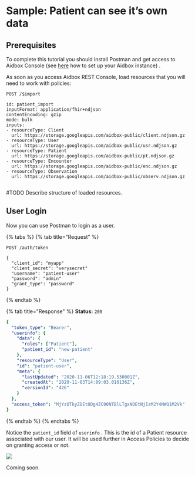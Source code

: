 # Sample: Patient can see it’s own data

## Prerequisites

To complete this tutorial you should install Postman and get access to Aidbox Console \(see [here](../installation/) how to set up your Aidbox instance\) .

As soon as you access Aidbox REST Console, load resources that you will need to work with policies:

```text
POST /$import

id: patient_import
inputFormat: application/fhir+ndjson
contentEncoding: gzip
mode: bulk
inputs:
- resourceType: Client
  url: https://storage.googleapis.com/aidbox-public/client.ndjson.gz
- resourceType: User
  url: https://storage.googleapis.com/aidbox-public/usr.ndjson.gz
- resourceType: Patient
  url: https://storage.googleapis.com/aidbox-public/pt.ndjson.gz
- resourceType: Encounter
  url: https://storage.googleapis.com/aidbox-public/enc.ndjson.gz
- resourceType: Observation
  url: https://storage.googleapis.com/aidbox-public/observ.ndjson.gz
  
```

\#TODO Describe structure of loaded resources.

## User Login

Now you can use Postman to login as a user.

{% tabs %}
{% tab title="Request" %}
```text
POST /auth/token

{
  "client_id": "myapp"
  "client_secret": "verysecret"
  "username": "patient-user"
  "password": "admin" 
  "grant_type": "password"
}
```
{% endtab %}

{% tab title="Response" %}
**Status:** `200`

```yaml
{
  "token_type": "Bearer",
  "userinfo": {
    "data": {
      "roles": ["Patient"],
      "patient_id": "new-patient"
    },
    "resourceType": "User",
    "id": "patient-user",
    "meta": {
      "lastUpdated": "2020-11-06T12:18:19.530001Z",
      "createdAt": "2020-11-03T14:09:03.010136Z",
      "versionId": "426"
    }
  },
  "access_token": "MjYzOTkyZDEtODg4ZC00NTBlLTgxNDEtNjIzM2Y4NWQ1M2Vk"
}
```
{% endtab %}
{% endtabs %}

Notice the `patient_id` field of `userinfo` . This is the id of a Patient resource associated with our user. It will be used further in Access Policies to decide on granting access or not.

![](https://lh6.googleusercontent.com/BLglPPYixoYOH1C1qo7n8EsRbwiel1tWznbGTqHgGBdPJ3JdvGABwMRUM9FkVNKjZLa_8lr0ZdUHQjicwdEJY40Q0o5c_WNAMVOLHj3fSeRnNXaHkNta4xxUWXu6hSuXAda2Z1EX)

Coming soon.

